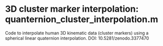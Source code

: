 # 3D cluster marker interpolation: quanternion_cluster_interpolation.m
Code to interpolate human 3D kinematic data (cluster markers) using a spherical linear quaternion interpolation. DOI: 10.5281/zenodo.3377470

